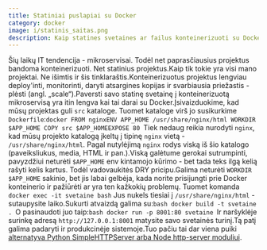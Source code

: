 ```yaml
---
title: Statiniai puslapiai su Docker
category: docker
image: i/statinis_saitas.png
description: Kaip statines svetaines ar failus konteinerizuoti su Docker pagalba. Keli patarimai ta tema ir kam to gali reikėti.
---
```


Šių laikų IT tendencija - mikroservisai. Todėl net paprasčiausius projektus bandoma konteinerizuoti. Net statinius projektus.Kaip tik tokie yra visi mano projektai. Ne išimtis ir šis tinklaraštis.Konteinerizuotus projektus lengviau deploy'inti, monitorinti, daryti atsargines kopijas ir svarbiausia priežastis - plėsti (angl. „scale“).Paversti savo statinę svetainę į konteinerizuotą mikroservisą yra itin lengva kai tai darai su Docker.Įsivaizduokime, kad mūsų projektas guli `src` kataloge. Tuomet kataloge virš jo susikurkime `Dockerfile`:```docker
FROM nginxENV APP_HOME /usr/share/nginx/html
WORKDIR $APP_HOME
COPY src $APP_HOMEEXPOSE 80
```Tiek nedaug reikia nurodyti `nginx`, kad mūsų projekto katalogą įkeltų į tipinę `nginx` vietą - `/usr/share/nginx/html`. Pagal nutylėjimą `nginx` rodys viską iš šio katalogo (paveiksliukus, media, HTML ir pan.).Viską galėtume gerokai sutrumpinti, pavyzdžiui neturėti `$APP_HOME` env kintamojo kūrimo - bet tada teks ilgą kelią rašyti kelis kartus. Todėl vadovaukitės DRY pricipu.Galima neturėti `WORKDIR $APP_HOME` sakinio, bet jis labai gelbėja, kada norite prisijungti prie Docker konteinerio ir pažiūrėti ar yra ten kažkokių problemų. Tuomet komanda `docker exec -it svetaine bash` Jus nukels tiesiai į `/usr/share/nginx/html` - sutaupysite laiko.Sukurti atvaizdą galima su:```bash
docker build -t svetaine .
```O pasinaudoti juo taip:```bash
docker run -p 8001:80 svetaine
```Ir naršyklėje surinkę adresą `http://127.0.0.1:8001` matysite savo svetainės turinį.Tą patį galima padaryti ir produkcinėje sistemoje.Tuo pačiu tai dar viena puiki [alternatyva Python SimpleHTTPServer arba Node http-server moduliui](/atviras-kodas/alternatyva-python-m-simplehttpserver).
